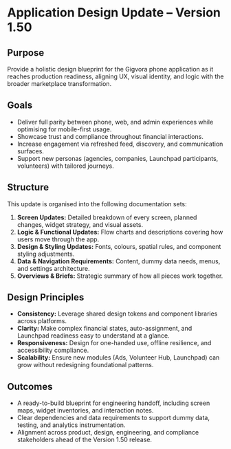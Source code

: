 # Application Design Update – Version 1.50

## Purpose
Provide a holistic design blueprint for the Gigvora phone application as it reaches production readiness, aligning UX, visual identity, and logic with the broader marketplace transformation.

## Goals
- Deliver full parity between phone, web, and admin experiences while optimising for mobile-first usage.
- Showcase trust and compliance throughout financial interactions.
- Increase engagement via refreshed feed, discovery, and communication surfaces.
- Support new personas (agencies, companies, Launchpad participants, volunteers) with tailored journeys.

## Structure
This update is organised into the following documentation sets:
1. **Screen Updates:** Detailed breakdown of every screen, planned changes, widget strategy, and visual assets.
2. **Logic & Functional Updates:** Flow charts and descriptions covering how users move through the app.
3. **Design & Styling Updates:** Fonts, colours, spatial rules, and component styling adjustments.
4. **Data & Navigation Requirements:** Content, dummy data needs, menus, and settings architecture.
5. **Overviews & Briefs:** Strategic summary of how all pieces work together.

## Design Principles
- **Consistency:** Leverage shared design tokens and component libraries across platforms.
- **Clarity:** Make complex financial states, auto-assignment, and Launchpad readiness easy to understand at a glance.
- **Responsiveness:** Design for one-handed use, offline resilience, and accessibility compliance.
- **Scalability:** Ensure new modules (Ads, Volunteer Hub, Launchpad) can grow without redesigning foundational patterns.

## Outcomes
- A ready-to-build blueprint for engineering handoff, including screen maps, widget inventories, and interaction notes.
- Clear dependencies and data requirements to support dummy data, testing, and analytics instrumentation.
- Alignment across product, design, engineering, and compliance stakeholders ahead of the Version 1.50 release.
